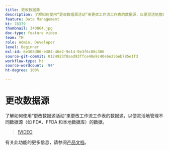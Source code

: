 ```yaml
---
title: 更改数据源
description: 了解如何使用“更改数据源活动”来更改工作流工作表的数据源，以便灵活地管理不同数据源（如 FDA、FFDA 和本地数据库）的数据。
feature: Data Management
kt: 78379
thumbnail: 340064.jpg
doc-type: feature video
team: TM
role: Admin, Developer
level: Beginner
exl-id: 6e308d06-e384-46e2-9e14-9e3f6c80c386
source-git-commit: 0124923f8aad93ffce48e9c40e6e25beb785e1f3
workflow-type: ht
source-wordcount: '94'
ht-degree: 100%

---
```


# 更改数据源

了解如何使用“更改数据源活动”来更改工作流工作表的数据源，以便灵活地管理不同数据源（如 FDA、FFDA 和本地数据库）的数据。

>[!VIDEO](https://video.tv.adobe.com/v/340064?quality=12)

有关此功能的更多信息，请参阅[产品文档](https://experienceleague.adobe.com/docs/campaign/campaign-v8/config/workflows.html?lang=zh-Hans#change-data-source-activity)。
